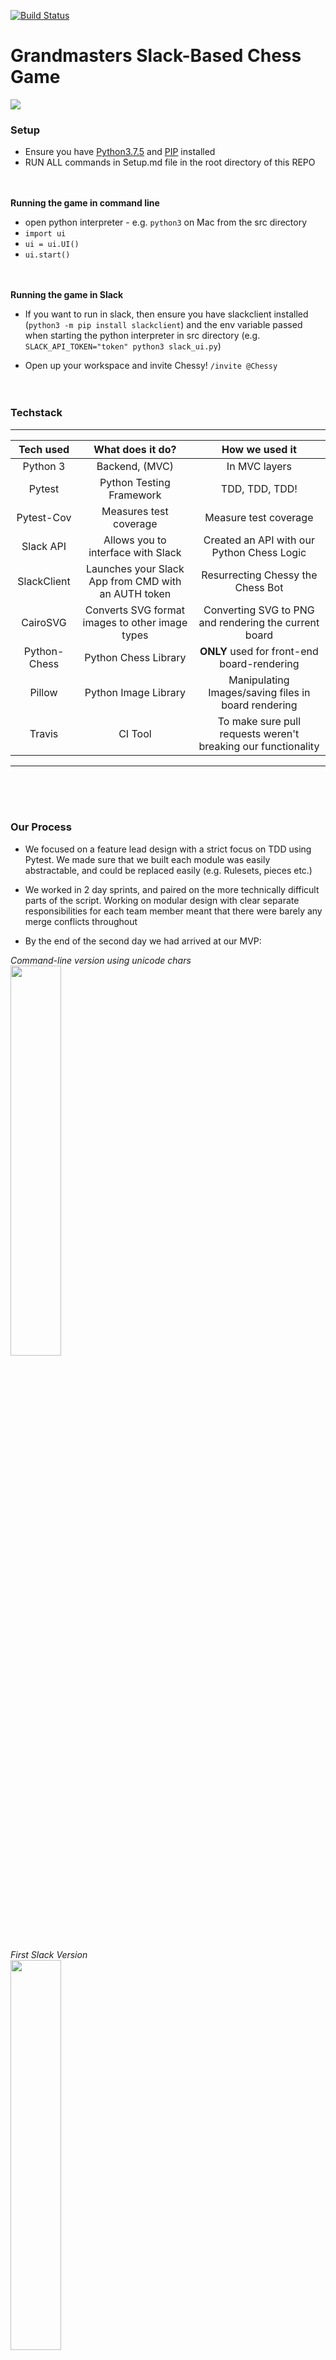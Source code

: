 [![Build Status](https://travis-ci.com/DanGyi23/makers-final-project.svg?branch=master)](https://travis-ci.com/DanGyi23/makers-final-project)


# Grandmasters Slack-Based Chess Game

<kbd>
  <img src="https://github.com/DanGyi23/makers-final-project/blob/master/docs/Final_slack_version.png">
</kbd>


### Setup
- Ensure you have [Python3.7.5](https://www.python.org/downloads/release/python-375/) and [PIP](https://pypi.org/project/pip/) installed
- RUN ALL commands in Setup.md file in the root directory of this REPO
<br><br><br>



**Running the game in command line**
- open python interpreter - e.g. `python3` on Mac from the src directory
- `import ui`
- `ui = ui.UI()`
- `ui.start()`
<br><br><br>

**Running the game in Slack**
- If you want to run in slack, then ensure you have slackclient installed (`python3 -m pip install slackclient`) and the env variable passed when starting the python interpreter in src directory (e.g. `SLACK_API_TOKEN="token" python3 slack_ui.py`)

- Open up your workspace and invite Chessy! `/invite @Chessy`
<br><br><br>

### Techstack  
-------------------


| Tech used        | What does it do?    | How we used it  |
| :----------------: |:-----------------------------:| :------------------:|
| Python 3   | Backend, (MVC)      | In MVC layers   |
| Pytest      | Python Testing Framework  | TDD, TDD, TDD!                |
| Pytest-Cov      | Measures test coverage  | Measure test coverage                |
| Slack API  | Allows you to interface with Slack   | Created an API with our Python Chess Logic |
| SlackClient           | Launches your Slack App from CMD with an AUTH token | Resurrecting Chessy the Chess Bot      |
| CairoSVG    | Converts SVG format images to other image types | Converting SVG to PNG and rendering the current board   |
| Python-Chess     | Python Chess Library | **ONLY** used for front-end board-rendering      |
| Pillow      | Python Image Library | Manipulating Images/saving files in board rendering |
| Travis           | CI Tool                    | To make sure pull requests weren't breaking our functionality     |

-------------------------  
<br><br><br>
### Our Process

- We focused on a feature lead design with a strict focus on TDD using Pytest. We made sure that we built each module was easily abstractable, and could be replaced easily (e.g. Rulesets, pieces etc.)
- We worked in 2 day sprints, and paired on the more technically difficult parts of the script. Working on modular design with clear separate responsibilities for each team member meant that there were barely any merge conflicts throughout  

- By the end of the second day we had arrived at our MVP:  

*Command-line version using unicode chars*
<br>
<img src="https://github.com/dangyi23/makers-final-project/blob/master/docs/MVP.gif" width=40%>
<br>

*First Slack Version*
<br>
<img src="https://github.com/dangyi23/makers-final-project/blob/master/docs/Chessy_with_AI.gif" width=40%>
<br>


- Once we had a working MVP, we moved on to creating a module for each piece type, and making sure they each inherited from a master `Piece` class   

- This is where the headaches started. Programming Check/Checkmate/Stalemate conditions proved tricky. We prevailed!  

- We extracted rules to a `StandardRules` class, from which weird and wonderful new game variants could inherit

- Next, we moved on to implementing in Slack. We set up the slack UI to accept commands and print the state of the board in a slack channel

- Finally, we wanted to compete against an AI, and see how complex we could build a chess AI using a minimax algorithm. This required a few different versions and lots of reading/understanding Python iterative methods  

- We finally arrived, by the end of the second week, with a product that:
  - Has a Python backend that can run a command line UI but also interact with the Slack API to run in slack channels
  - Adheres to all of the rules of chess (legal/illegal moves, check/checkmate/stalemate etc.)
  - Multiple games can be played in parallel by any users that invite the Chessy Bot.
  - Has many different rulesets that can be injected into the game at various points (Bishops excommunicating, Rooks being sold off etc.)
  - Has an AI option, so that you can play vs DominationBot3000
  - This AI option can be modified to increase/decrease the depth (though increasing the depth has an exponential performance trade-off)
  - Renders a PNG image of the board after each legal turn is made, so that each player can see the state of the board before they make their turn.
  - Is great fun!
<br><br><br>
## Minimax Algorithm Iterations

**Kamikaze bot**

![](https://github.com/DanGyi23/makers-final-project/blob/master/docs/kamikaze_AI.gif)



**Bot only wants to move its Knights**

![](https://github.com/DanGyi23/makers-final-project/blob/master/docs/Knight_AI.gif)



**Bot works!**

![](https://github.com/DanGyi23/makers-final-project/blob/master/docs/Working_AI.gif)
